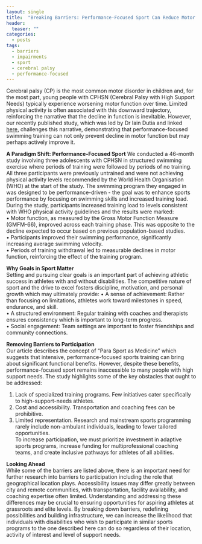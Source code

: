 ```yaml
---
layout: single
title:  "Breaking Barriers: Performance-Focused Sport Can Reduce Motor Decline in Young People with Cerebral Palsy"
header:
  teaser: ""
categories: 
  - posts
tags:
  - barriers
  - impairments
  - sport
  - cerebral palsy
  - performance-focused
---
```

Cerebral palsy (CP) is the most common motor disorder in children and, for the most part, young people with CPHSN (Cerebral Palsy with High Support Needs) typically experience worsening motor function over time. Limited physical activity is often associated with this downward trajectory, reinforcing the narrative that the decline in function is inevitable.
However, our recently published study, which was led by Dr Iain Dutia and linked <a href="https://bjsm.bmj.com/content/58/14/777.long" target="_blank">here</a>, challenges this narrative, demonstrating that performance-focused swimming training can not only prevent decline in motor function but may perhaps actively improve it.	

**A Paradigm Shift: Performance-Focused Sport**	
We conducted a 46-month study involving three adolescents with CPHSN in structured swimming exercise where periods of training were followed by periods of no training. All three participants were previously untrained and were not achieving physical activity levels recommended by the World Health Organisation (WHO) at the start of the study. The swimming program they engaged in was designed to be performance-driven - the goal was to enhance sports performance by focusing on swimming skills and increased training load. During the study, participants increased training load to levels consistent with WHO physical activity guidelines and the results were marked:	
•	Motor function, as measured by the Gross Motor Function Measure (GMFM-66), improved across each training phase. This was opposite to the decline expected to occur based on previous population-based studies.	
•	Participants improved their swimming performance, significantly increasing average swimming velocity.	
•	Periods of training withdrawal led to measurable declines in motor function, reinforcing the effect of the training program.	

**Why Goals in Sport Matter**	
Setting and pursuing clear goals is an important part of achieving athletic success in athletes with and without disabilities. The competitive nature of sport and the drive to excel fosters discipline, motivation, and personal growth which may ultimately provide:	
•	A sense of achievement: Rather than focusing on limitations, athletes work toward milestones in speed, endurance, and skill.	
•	A structured environment: Regular training with coaches and therapists ensures consistency which is important to long-term progress.	
•	Social engagement: Team settings are important to foster friendships and community connections.	

**Removing Barriers to Participation**	
Our article describes the concept of “Para Sport as Medicine” which suggests that intensive, performance-focused sports training can bring about significant functional benefits. However, despite these benefits, performance-focused sport remains inaccessible to many people with high support needs. The study highlights some of the key obstacles that ought to be addressed:	
1.	Lack of specialized training programs. Few initiatives cater specifically to high-support-needs athletes.	
2.	Cost and accessibility. Transportation and coaching fees can be prohibitive.	
3.	Limited representation. Research and mainstream sports programming rarely include non-ambulant individuals, leading to fewer tailored opportunities.	
To increase participation, we must prioritize investment in adaptive sports programs, increase funding for multiprofessional coaching teams, and create inclusive pathways for athletes of all abilities.	

**Looking Ahead**	
While some of the barriers are listed above, there is an important need for further research into barriers to participation including the role that geographical location plays. Accessibility issues may differ greatly between city and remote communities, with transportation, facility availability, and coaching expertise often limited. Understanding and addressing these differences may be crucial to ensuring opportunities for aspiring athletes at grassroots and elite levels. By breaking down barriers, redefining possibilities and building infrastructure, we can increase the likelihood that individuals with disabilities who wish to participate in similar sports programs to the one described here can do so regardless of their location, activity of interest and level of support needs.


